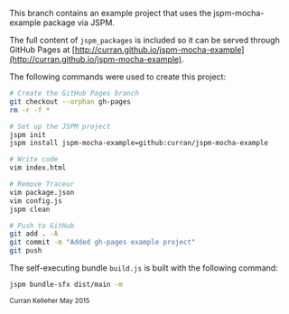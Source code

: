 This branch contains an example project that uses the jspm-mocha-example package via JSPM.

The full content of `jspm_packages` is included so it can be served through GitHub Pages at [http://curran.github.io/jspm-mocha-example](http://curran.github.io/jspm-mocha-example).

The following commands were used to create this project:

```bash
# Create the GitHub Pages branch
git checkout --orphan gh-pages
rm -r -f *

# Set up the JSPM project
jspm init
jspm install jspm-mocha-example=github:curran/jspm-mocha-example

# Write code
vim index.html 

# Remove Traceur
vim package.json 
vim config.js 
jspm clean

# Push to GitHub
git add . -A
git commit -m "Added gh-pages example project"
git push
```

The self-executing bundle `build.js` is built with the following command:

```bash
jspm bundle-sfx dist/main -m
```

<sub>Curran Kelleher May 2015</sub>
